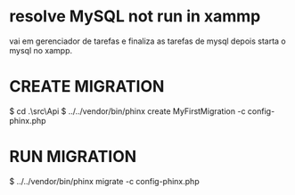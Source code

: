 # resolve MySQL not run in xammp
vai em gerenciador de tarefas e finaliza as tarefas de mysql depois starta o mysql no xampp.

# CREATE MIGRATION
$ cd .\src\Api
$ ../../vendor/bin/phinx create MyFirstMigration -c config-phinx.php

# RUN MIGRATION
$ ../../vendor/bin/phinx migrate -c config-phinx.php
